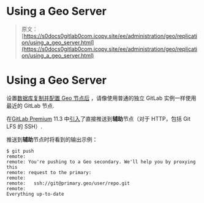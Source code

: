 # Using a Geo Server

> 原文：[https://s0docs0gitlab0com.icopy.site/ee/administration/geo/replication/using_a_geo_server.html](https://s0docs0gitlab0com.icopy.site/ee/administration/geo/replication/using_a_geo_server.html)

# Using a Geo Server[](#using-a-geo-server-premium-only "Permalink")

设置[数据库复制并配置 Geo 节点后](index.html#setup-instructions) ，请像使用普通的独立 GitLab 实例一样使用最近的 GitLab 节点.

在[GitLab Premium](https://about.gitlab.com/pricing/#self-managed) 11.3 中[引入](https://about.gitlab.com/releases/2018/09/22/gitlab-11-3-released/)了直接推送到**辅助**节点（对于 HTTP，包括 Git LFS 的 SSH）.

推送到**辅助**节点时将看到的输出示例：

```
$ git push
remote:
remote: You're pushing to a Geo secondary. We'll help you by proxying this
remote: request to the primary:
remote:
remote:   ssh://git@primary.geo/user/repo.git
remote:
Everything up-to-date 
```
